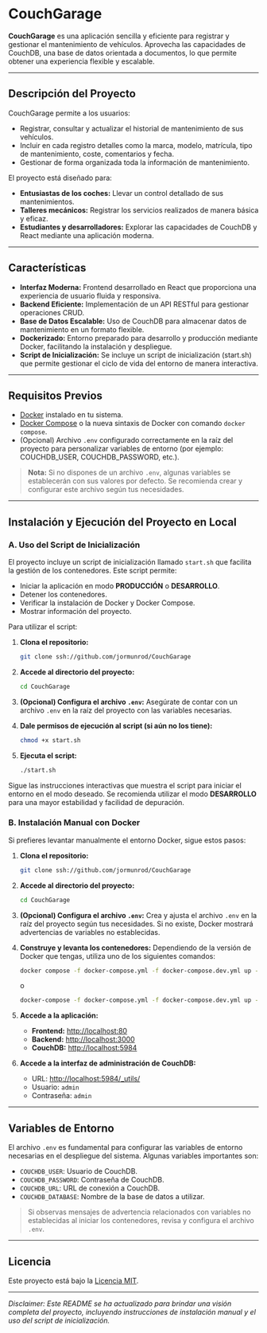 # CouchGarage

**CouchGarage** es una aplicación sencilla y eficiente para registrar y gestionar el mantenimiento de vehículos. Aprovecha las capacidades de CouchDB, una base de datos orientada a documentos, lo que permite obtener una experiencia flexible y escalable.

---

## Descripción del Proyecto

CouchGarage permite a los usuarios:
- Registrar, consultar y actualizar el historial de mantenimiento de sus vehículos.
- Incluir en cada registro detalles como la marca, modelo, matrícula, tipo de mantenimiento, coste, comentarios y fecha.
- Gestionar de forma organizada toda la información de mantenimiento.

El proyecto está diseñado para:
- **Entusiastas de los coches:** Llevar un control detallado de sus mantenimientos.
- **Talleres mecánicos:** Registrar los servicios realizados de manera básica y eficaz.
- **Estudiantes y desarrolladores:** Explorar las capacidades de CouchDB y React mediante una aplicación moderna.

---

## Características

- **Interfaz Moderna:** Frontend desarrollado en React que proporciona una experiencia de usuario fluida y responsiva.
- **Backend Eficiente:** Implementación de un API RESTful para gestionar operaciones CRUD.
- **Base de Datos Escalable:** Uso de CouchDB para almacenar datos de mantenimiento en un formato flexible.
- **Dockerizado:** Entorno preparado para desarrollo y producción mediante Docker, facilitando la instalación y despliegue.
- **Script de Inicialización:** Se incluye un script de inicialización (start.sh) que permite gestionar el ciclo de vida del entorno de manera interactiva.

---

## Requisitos Previos

- [Docker](https://www.docker.com/) instalado en tu sistema.
- [Docker Compose](https://docs.docker.com/compose/) o la nueva sintaxis de Docker con comando `docker compose`.
- (Opcional) Archivo `.env` configurado correctamente en la raíz del proyecto para personalizar variables de entorno (por ejemplo: COUCHDB_USER, COUCHDB_PASSWORD, etc.).

> **Nota:** Si no dispones de un archivo `.env`, algunas variables se establecerán con sus valores por defecto. Se recomienda crear y configurar este archivo según tus necesidades.

---

## Instalación y Ejecución del Proyecto en Local

### A. Uso del Script de Inicialización

El proyecto incluye un script de inicialización llamado `start.sh` que facilita la gestión de los contenedores. Este script permite:
- Iniciar la aplicación en modo **PRODUCCIÓN** o **DESARROLLO**.
- Detener los contenedores.
- Verificar la instalación de Docker y Docker Compose.
- Mostrar información del proyecto.

Para utilizar el script:

1. **Clona el repositorio:**
   ```bash
   git clone ssh://github.com/jormunrod/CouchGarage
   ```

2. **Accede al directorio del proyecto:**
   ```bash
   cd CouchGarage
   ```

3. **(Opcional) Configura el archivo `.env`:**
   Asegúrate de contar con un archivo `.env` en la raíz del proyecto con las variables necesarias.

4. **Dale permisos de ejecución al script (si aún no los tiene):**
   ```bash
   chmod +x start.sh
   ```

5. **Ejecuta el script:**
   ```bash
   ./start.sh
   ```

Sigue las instrucciones interactivas que muestra el script para iniciar el entorno en el modo deseado.
Se recomienda utilizar el modo **DESARROLLO** para una mayor estabilidad y facilidad de depuración.

### B. Instalación Manual con Docker

Si prefieres levantar manualmente el entorno Docker, sigue estos pasos:

1. **Clona el repositorio:**
   ```bash
   git clone ssh://github.com/jormunrod/CouchGarage
   ```

2. **Accede al directorio del proyecto:**
   ```bash
   cd CouchGarage
   ```

3. **(Opcional) Configura el archivo `.env`:**
   Crea y ajusta el archivo `.env` en la raíz del proyecto según tus necesidades. Si no existe, Docker mostrará advertencias de variables no establecidas.

4. **Construye y levanta los contenedores:**
   Dependiendo de la versión de Docker que tengas, utiliza uno de los siguientes comandos:
   ```bash
   docker compose -f docker-compose.yml -f docker-compose.dev.yml up --build
   ```
   o
   ```bash
   docker-compose -f docker-compose.yml -f docker-compose.dev.yml up --build
   ```

5. **Accede a la aplicación:**
   - **Frontend:** [http://localhost:80](http://localhost:80)
   - **Backend:** [http://localhost:3000](http://localhost:3000)
   - **CouchDB:** [http://localhost:5984](http://localhost:5984)

6. **Accede a la interfaz de administración de CouchDB:**
   - URL: [http://localhost:5984/_utils/](http://localhost:5984/_utils/)
   - Usuario: `admin`
   - Contraseña: `admin`

---

## Variables de Entorno

El archivo `.env` es fundamental para configurar las variables de entorno necesarias en el despliegue del sistema. Algunas variables importantes son:

- `COUCHDB_USER`: Usuario de CouchDB.
- `COUCHDB_PASSWORD`: Contraseña de CouchDB.
- `COUCHDB_URL`: URL de conexión a CouchDB.
- `COUCHDB_DATABASE`: Nombre de la base de datos a utilizar.

> Si observas mensajes de advertencia relacionados con variables no establecidas al iniciar los contenedores, revisa y configura el archivo `.env`.

---

## Licencia

Este proyecto está bajo la [Licencia MIT](LICENSE).

---

_Disclaimer: Este README se ha actualizado para brindar una visión completa del proyecto, incluyendo instrucciones de instalación manual y el uso del script de inicialización._